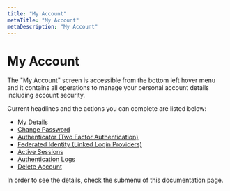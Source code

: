 ```yaml
---
title: "My Account"
metaTitle: "My Account"
metaDescription: "My Account"
---
```

# My Account

The "My Account" screen is accessible from the bottom left hover menu and it contains all operations to manage your personal account details including account security.


Current headlines and the actions you can complete are listed below:

* [My Details](./my-details.md)
* [Change Password](./change-password.md)
* [Authenticator (Two Factor Authentication)](./authenticator-two-factor-authentication.md)
* [Federated Identity (Linked Login Providers)](./federated-identity-linked-login-providers.md)
* [Active Sessions](./active-sessions.md)
* [Authentication Logs](./authentication-logs.md)
* [Delete Account](./delete-account.md)

In order to see the details, check the submenu of this documentation page.






